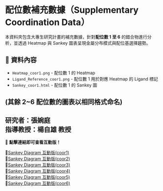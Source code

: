 # 配位數補充數據（Supplementary Coordination Data）

本資料夾包含大專生研究計畫的補充數據，針對**配位數 1 至 6** 的錯合物進行分析，並透過 Heatmap 與 Sankey 圖表呈現金屬分布模式與配位基選擇趨勢。

## 📂 資料內容
- `Heatmap_coor1.png` - 配位數 1 的 Heatmap
- `Ligand_Reference_coor1.png` - 配位數 1 用於對應 Heatmap 的 Ligand 標記
- `Sankey_coor1.html` - 配位數 1 的 Sankey 圖

(其餘 2~6 配位數的圖表以相同格式命名)
---
  **研究者**：張婉庭  
  **指導教授**：楊自雄 教授
---
📌 **點擊連結即可查看互動版！**

🔹[Sankey Diagram 互動版(coor1)](https://tyanglab-nthu.github.io/Supplementary_Coordination_Data/sankey_coverage_1.html)  
🔹[Sankey Diagram 互動版(coor2)](https://tyanglab-nthu.github.io/Supplementary_Coordination_Data/sankey_coverage_2.html)  
🔹[Sankey Diagram 互動版(coor3)](https://tyanglab-nthu.github.io/Supplementary_Coordination_Data/sankey_coverage_3.html)  
🔹[Sankey Diagram 互動版(coor4)](https://tyanglab-nthu.github.io/Supplementary_Coordination_Data/sankey_coverage_4.html)  
🔹[Sankey Diagram 互動版(coor5)](https://tyanglab-nthu.github.io/Supplementary_Coordination_Data/sankey_coverage_5.html)  
🔹[Sankey Diagram 互動版(coor6)](https://tyanglab-nthu.github.io/Supplementary_Coordination_Data/sankey_coverage_6.html)  
